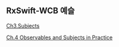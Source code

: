 ## RxSwift-WCB 예슬

[Ch3.Subjects](./Ch3.Subjects/Ch3-README.md)

[Ch.4 Observables and Subjects in Practice](./Ch4.ObservablesSubjectsPractice/Ch4-README.md)